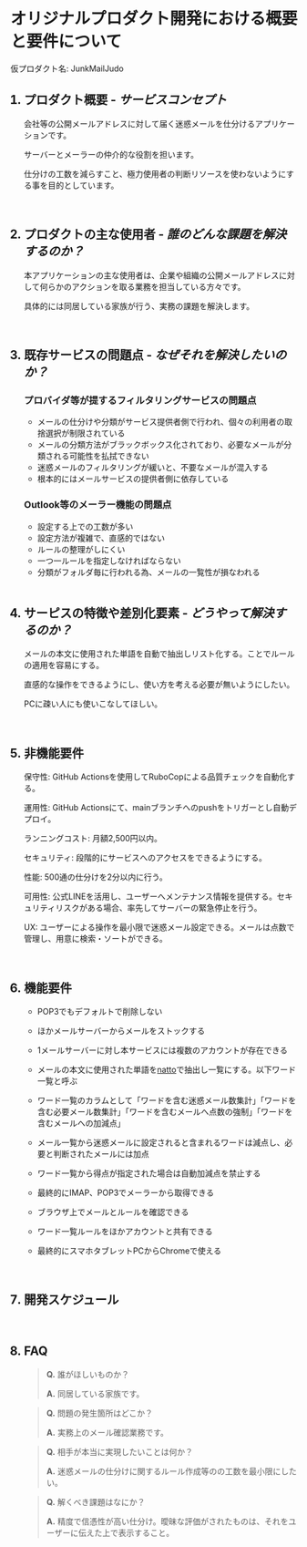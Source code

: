 
# オリジナルプロダクト開発における概要と要件について

仮プロダクト名: JunkMailJudo

<ol>

## <li>プロダクト概要 - *サービスコンセプト*</li>

会社等の公開メールアドレスに対して届く迷惑メールを仕分けるアプリケーションです。

サーバーとメーラーの仲介的な役割を担います。

仕分けの工数を減らすこと、極力使用者の判断リソースを使わないようにする事を目的としています。

<br>

## <li>プロダクトの主な使用者 - *誰のどんな課題を解決するのか？*</li>


本アプリケーションの主な使用者は、企業や組織の公開メールアドレスに対して何らかのアクションを取る業務を担当している方々です。

具体的には同居している家族が行う、実務の課題を解決します。

<br>

## <li>既存サービスの問題点 - *なぜそれを解決したいのか？*</li>

### プロバイダ等が提するフィルタリングサービスの問題点

- メールの仕分けや分類がサービス提供者側で行われ、個々の利用者の取捨選択が制限されている
- メールの分類方法がブラックボックス化されており、必要なメールが分類される可能性を払拭できない
- 迷惑メールのフィルタリングが緩いと、不要なメールが混入する
- 根本的にはメールサービスの提供者側に依存している

### Outlook等のメーラー機能の問題点

- 設定する上での工数が多い
- 設定方法が複雑で、直感的ではない
- ルールの整理がしにくい
- 一つ一ルールを指定しなければならない
- 分類がフォルダ毎に行われる為、メールの一覧性が損なわれる

<br>

## <li>サーピスの特徴や差別化要素 - *どうやって解決するのか？*</li>

メールの本文に使用された単語を自動で抽出しリスト化する。ことでルールの適用を容易にする。

直感的な操作をできるようにし、使い方を考える必要が無いようにしたい。

PCに疎い人にも使いこなしてほしい。

<br>

## <li>非機能要件</li>

保守性: GitHub Actionsを使用してRuboCopによる品質チェックを自動化する。

運用性: GitHub Actionsにて、mainブランチへのpushをトリガーとし自動デプロイ。

ランニングコスト: 月額2,500円以内。

セキュリティ: 段階的にサービスへのアクセスをできるようにする。

性能: 500通の仕分けを2分以内に行う。

可用性: 公式LINEを活用し、ユーザーへメンテナンス情報を提供する。セキュリティリスクがある場合、率先してサーバーの緊急停止を行う。

UX: ユーザーによる操作を最小限で迷惑メール設定できる。メールは点数で管理し、用意に検索・ソートができる。

<br>

## <li>機能要件</li>

  - POP3でもデフォルトで削除しない
  - ほかメールサーバーからメールをストックする
  - 1メールサーバーに対し本サービスには複数のアカウントが存在できる
  - メールの本文に使用された単語を[natto](https://github.com/buruzaemon/natto/blob/master/LICENSE)で抽出し一覧にする。以下ワード一覧と呼ぶ
  - ワード一覧のカラムとして「ワードを含む迷惑メール数集計」「ワードを含む必要メール数集計」「ワードを含むメールへ点数の強制」「ワードを含むメールへの加減点」
  - メール一覧から迷惑メールに設定されると含まれるワードは減点し、必要と判断されたメールには加点
  - ワード一覧から得点が指定された場合は自動加減点を禁止する

  - 最終的にIMAP、POP3でメーラーから取得できる
  - ブラウザ上でメールとルールを確認できる
  - ワード一覧ルールをほかアカウントと共有できる
  - 最終的にスマホタブレットPCからChromeで使える

<br>


## <li>開発スケジュール</li>

<br>


## <li>FAQ</li>

>**Q.** 誰がほしいものか？
>
>**A.** 同居している家族です。

>**Q.** 問題の発生箇所はどこか？
>
>**A.** 実務上のメール確認業務です。

>**Q.** 相手が本当に実現したいことは何か？
>
>**A.** 迷惑メールの仕分けに関するルール作成等のの工数を最小限にしたい。

>**Q.** 解くべき課題はなにか？
>
>**A.** 精度で信憑性が高い仕分け。曖昧な評価がされたものは、それをユーザーに伝えた上で表示すること。

<!-- 
>**Q.** 
>
>**A.** 
 -->

<!-- 
## <li>実行可否に関する所感等</li>

### 開発の実行価値

- 本プロダクトは実際のビジネスシーンでの課題解決を目指しています。
- 要件を満たすことで、実際の業務で使用される可能性が非常に高いです。

### 懸念

- メールサーバーとの連帯が絡むので、プロダクトをプレゼンする際は、実際の再現環境まで構築する必要があります。
- 付随する機能の部分でWEB開発に絡める事はできると考えますが、根本はそれに当たらない可能性があります。
- 本質的な問題解決がローカルで行われる為、共有する仕組み等まで構築しなければデータベースが必要になりません。
 -->

<br>


</ol>
